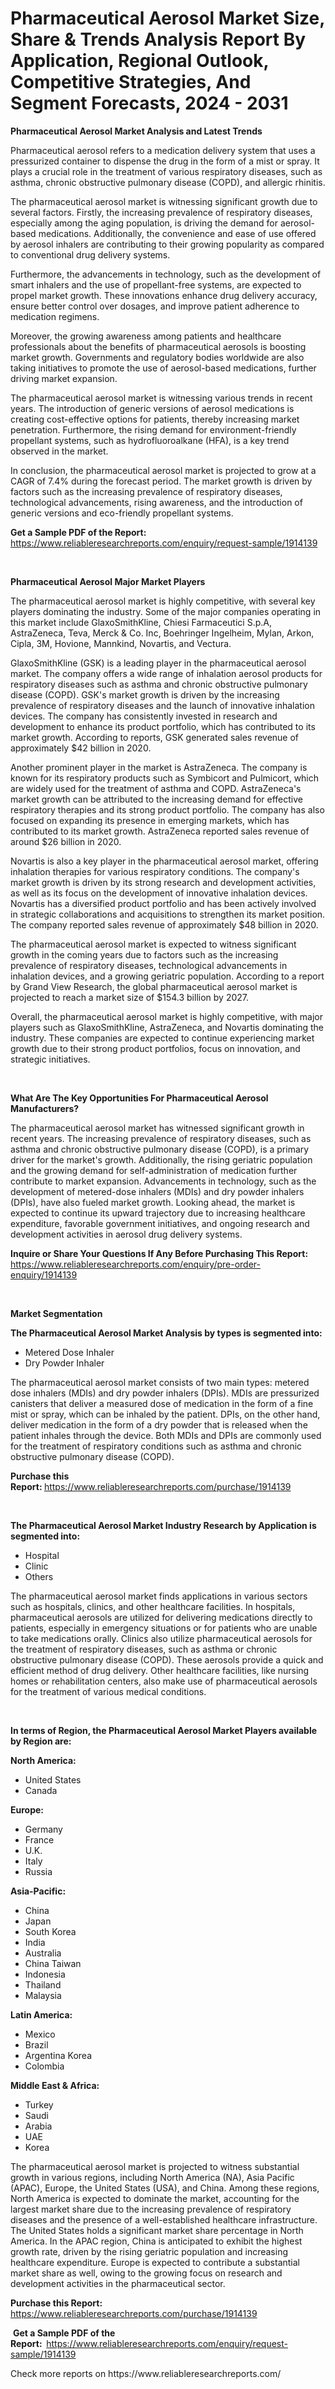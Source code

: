 <p><h1>Pharmaceutical Aerosol Market Size, Share & Trends Analysis Report By Application, Regional Outlook, Competitive Strategies, And Segment Forecasts, 2024 - 2031</h1></p><p><strong>Pharmaceutical Aerosol Market Analysis and Latest Trends</strong></p>
<p><p>Pharmaceutical aerosol refers to a medication delivery system that uses a pressurized container to dispense the drug in the form of a mist or spray. It plays a crucial role in the treatment of various respiratory diseases, such as asthma, chronic obstructive pulmonary disease (COPD), and allergic rhinitis.</p><p>The pharmaceutical aerosol market is witnessing significant growth due to several factors. Firstly, the increasing prevalence of respiratory diseases, especially among the aging population, is driving the demand for aerosol-based medications. Additionally, the convenience and ease of use offered by aerosol inhalers are contributing to their growing popularity as compared to conventional drug delivery systems.</p><p>Furthermore, the advancements in technology, such as the development of smart inhalers and the use of propellant-free systems, are expected to propel market growth. These innovations enhance drug delivery accuracy, ensure better control over dosages, and improve patient adherence to medication regimens.</p><p>Moreover, the growing awareness among patients and healthcare professionals about the benefits of pharmaceutical aerosols is boosting market growth. Governments and regulatory bodies worldwide are also taking initiatives to promote the use of aerosol-based medications, further driving market expansion.</p><p>The pharmaceutical aerosol market is witnessing various trends in recent years. The introduction of generic versions of aerosol medications is creating cost-effective options for patients, thereby increasing market penetration. Furthermore, the rising demand for environment-friendly propellant systems, such as hydrofluoroalkane (HFA), is a key trend observed in the market.</p><p>In conclusion, the pharmaceutical aerosol market is projected to grow at a CAGR of 7.4% during the forecast period. The market growth is driven by factors such as the increasing prevalence of respiratory diseases, technological advancements, rising awareness, and the introduction of generic versions and eco-friendly propellant systems.</p></p>
<p><strong>Get a Sample PDF of the Report:&nbsp;</strong> <a href="https://www.reliableresearchreports.com/enquiry/request-sample/1914139">https://www.reliableresearchreports.com/enquiry/request-sample/1914139</a></p>
<p>&nbsp;</p>
<p><strong>Pharmaceutical Aerosol Major Market Players</strong></p>
<p><p>The pharmaceutical aerosol market is highly competitive, with several key players dominating the industry. Some of the major companies operating in this market include GlaxoSmithKline, Chiesi Farmaceutici S.p.A, AstraZeneca, Teva, Merck & Co. Inc, Boehringer Ingelheim, Mylan, Arkon, Cipla, 3M, Hovione, Mannkind, Novartis, and Vectura.</p><p>GlaxoSmithKline (GSK) is a leading player in the pharmaceutical aerosol market. The company offers a wide range of inhalation aerosol products for respiratory diseases such as asthma and chronic obstructive pulmonary disease (COPD). GSK's market growth is driven by the increasing prevalence of respiratory diseases and the launch of innovative inhalation devices. The company has consistently invested in research and development to enhance its product portfolio, which has contributed to its market growth. According to reports, GSK generated sales revenue of approximately $42 billion in 2020.</p><p>Another prominent player in the market is AstraZeneca. The company is known for its respiratory products such as Symbicort and Pulmicort, which are widely used for the treatment of asthma and COPD. AstraZeneca's market growth can be attributed to the increasing demand for effective respiratory therapies and its strong product portfolio. The company has also focused on expanding its presence in emerging markets, which has contributed to its market growth. AstraZeneca reported sales revenue of around $26 billion in 2020.</p><p>Novartis is also a key player in the pharmaceutical aerosol market, offering inhalation therapies for various respiratory conditions. The company's market growth is driven by its strong research and development activities, as well as its focus on the development of innovative inhalation devices. Novartis has a diversified product portfolio and has been actively involved in strategic collaborations and acquisitions to strengthen its market position. The company reported sales revenue of approximately $48 billion in 2020.</p><p>The pharmaceutical aerosol market is expected to witness significant growth in the coming years due to factors such as the increasing prevalence of respiratory diseases, technological advancements in inhalation devices, and a growing geriatric population. According to a report by Grand View Research, the global pharmaceutical aerosol market is projected to reach a market size of $154.3 billion by 2027.</p><p>Overall, the pharmaceutical aerosol market is highly competitive, with major players such as GlaxoSmithKline, AstraZeneca, and Novartis dominating the industry. These companies are expected to continue experiencing market growth due to their strong product portfolios, focus on innovation, and strategic initiatives.</p></p>
<p>&nbsp;</p>
<p><strong>What Are The Key Opportunities For Pharmaceutical Aerosol Manufacturers?</strong></p>
<p><p>The pharmaceutical aerosol market has witnessed significant growth in recent years. The increasing prevalence of respiratory diseases, such as asthma and chronic obstructive pulmonary disease (COPD), is a primary driver for the market's growth. Additionally, the rising geriatric population and the growing demand for self-administration of medication further contribute to market expansion. Advancements in technology, such as the development of metered-dose inhalers (MDIs) and dry powder inhalers (DPIs), have also fueled market growth. Looking ahead, the market is expected to continue its upward trajectory due to increasing healthcare expenditure, favorable government initiatives, and ongoing research and development activities in aerosol drug delivery systems.</p></p>
<p><strong>Inquire or Share Your Questions If Any Before Purchasing This Report:</strong> <a href="https://www.reliableresearchreports.com/enquiry/pre-order-enquiry/1914139">https://www.reliableresearchreports.com/enquiry/pre-order-enquiry/1914139</a></p>
<p>&nbsp;</p>
<p><strong>Market Segmentation</strong></p>
<p><strong>The Pharmaceutical Aerosol Market Analysis by types is segmented into:</strong></p>
<p><ul><li>Metered Dose Inhaler</li><li>Dry Powder Inhaler</li></ul></p>
<p><p>The pharmaceutical aerosol market consists of two main types: metered dose inhalers (MDIs) and dry powder inhalers (DPIs). MDIs are pressurized canisters that deliver a measured dose of medication in the form of a fine mist or spray, which can be inhaled by the patient. DPIs, on the other hand, deliver medication in the form of a dry powder that is released when the patient inhales through the device. Both MDIs and DPIs are commonly used for the treatment of respiratory conditions such as asthma and chronic obstructive pulmonary disease (COPD).</p></p>
<p><strong>Purchase this Report:&nbsp;</strong><a href="https://www.reliableresearchreports.com/purchase/1914139">https://www.reliableresearchreports.com/purchase/1914139</a></p>
<p>&nbsp;</p>
<p><strong>The Pharmaceutical Aerosol Market Industry Research by Application is segmented into:</strong></p>
<p><ul><li>Hospital</li><li>Clinic</li><li>Others</li></ul></p>
<p><p>The pharmaceutical aerosol market finds applications in various sectors such as hospitals, clinics, and other healthcare facilities. In hospitals, pharmaceutical aerosols are utilized for delivering medications directly to patients, especially in emergency situations or for patients who are unable to take medications orally. Clinics also utilize pharmaceutical aerosols for the treatment of respiratory diseases, such as asthma or chronic obstructive pulmonary disease (COPD). These aerosols provide a quick and efficient method of drug delivery. Other healthcare facilities, like nursing homes or rehabilitation centers, also make use of pharmaceutical aerosols for the treatment of various medical conditions.</p></p>
<p>&nbsp;</p>
<p><strong>In terms of Region, the Pharmaceutical Aerosol Market Players available by Region are:</strong></p>
<p>
    <p> <strong> North America: </strong>
        <ul>
            <li>United States</li>
            <li>Canada</li>
        </ul>
        </p> 
    <p> <strong> Europe: </strong>
        <ul>
            <li>Germany</li>
            <li>France</li>
            <li>U.K.</li>
            <li>Italy</li>
            <li>Russia</li>
        </ul>
        </p> 
    <p> <strong> Asia-Pacific: </strong>
        <ul>
            <li>China</li>
            <li>Japan</li>
            <li>South Korea</li>
            <li>India</li>
            <li>Australia</li>
            <li>China Taiwan</li>
            <li>Indonesia</li>
            <li>Thailand</li>
            <li>Malaysia</li>
        </ul>
        </p> 
    <p> <strong> Latin America: </strong>
        <ul>
            <li>Mexico</li>
            <li>Brazil</li>
            <li>Argentina Korea</li>
            <li>Colombia</li>
        </ul>
        </p> 
    <p> <strong> Middle East & Africa: </strong>
        <ul>
            <li>Turkey</li>
            <li>Saudi</li>
            <li>Arabia</li>
            <li>UAE</li>
            <li>Korea</li>
        </ul>
    </p>
    </p>
<p><p>The pharmaceutical aerosol market is projected to witness substantial growth in various regions, including North America (NA), Asia Pacific (APAC), Europe, the United States (USA), and China. Among these regions, North America is expected to dominate the market, accounting for the largest market share due to the increasing prevalence of respiratory diseases and the presence of a well-established healthcare infrastructure. The United States holds a significant market share percentage in North America. In the APAC region, China is anticipated to exhibit the highest growth rate, driven by the rising geriatric population and increasing healthcare expenditure. Europe is expected to contribute a substantial market share as well, owing to the growing focus on research and development activities in the pharmaceutical sector.</p></p>
<p><strong>Purchase this Report: </strong><a href="https://www.reliableresearchreports.com/purchase/1914139">https://www.reliableresearchreports.com/purchase/1914139</a></p>
<p>&nbsp;<strong>Get a Sample PDF of the Report:&nbsp;&nbsp;</strong><a href="https://www.reliableresearchreports.com/enquiry/request-sample/1914139">https://www.reliableresearchreports.com/enquiry/request-sample/1914139</a></p>
<p><strong></strong></p>
<p>Check more reports on https://www.reliableresearchreports.com/</p>
